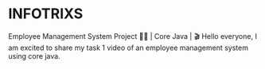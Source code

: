 # INFOTRIXS
Employee Management System Project 👨‍💻 | Core Java | 🎬 Hello everyone, I am excited to share my task 1 video of an employee management system using core java.
